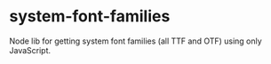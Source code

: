 # system-font-families
Node lib for getting system font families (all TTF and OTF) using only JavaScript.

